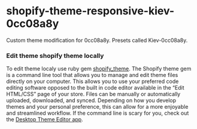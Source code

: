 # shopify-theme-responsive-kiev-0cc08a8y
Custom theme modification for 0cc08a8y. Presets called Kiev-0cc08a8y.

### Edit theme shopify theme locally

To edit theme localy use ruby gem [shopify_theme](http://shopify.github.io/shopify_theme/). The Shopify theme gem is a command line tool that allows you to manage and edit theme files directly on your computer. This allows you to use your preferred code editing software opposed to the built in code editor available in the “Edit HTML/CSS” page of your store. Files can be manually or automatically uploaded, downloaded, and synced. Depending on how you develop themes and your personal preference, this can allow for a more enjoyable and streamlined workflow. If the command line is scary for you, check out the [Desktop Theme Editor app](http://apps.shopify.com/desktop-theme-editor).



